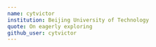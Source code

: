 ```yaml
---
name: cytvictor
institution: Beijing University of Technology
quote: On eagerly exploring
github_user: cytvictor
---
```

